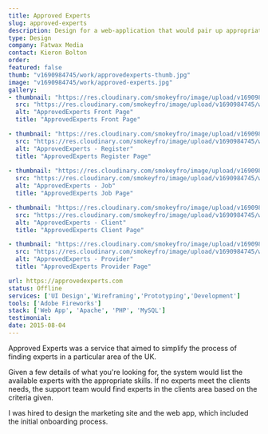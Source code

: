 ```yaml
---
title: Approved Experts
slug: approved-experts
description: Design for a web-application that would pair up appropriate service providers on a per project basis.
type: Design
company: Fatwax Media
contact: Kieron Bolton
order: 
featured: false
thumb: "v1690984745/work/approvedexperts-thumb.jpg"
image: "v1690984745/work/approved-experts.jpg"
gallery:
- thumbnail: "https://res.cloudinary.com/smokeyfro/image/upload/v1690984745/work/approved-experts-front-page.jpg"
  src: "https://res.cloudinary.com/smokeyfro/image/upload/v1690984745/work/approved-experts-front-page.jpg"
  alt: "ApprovedExperts Front Page"
  title: "ApprovedExperts Front Page"

- thumbnail: "https://res.cloudinary.com/smokeyfro/image/upload/v1690984745/work/approved-experts-register.jpg"
  src: "https://res.cloudinary.com/smokeyfro/image/upload/v1690984745/work/approved-experts-register.jpg"
  alt: "ApprovedExperts - Register"
  title: "ApprovedExperts Register Page"
  
- thumbnail: "https://res.cloudinary.com/smokeyfro/image/upload/v1690984745/work/approved-experts-post-job.jpg"
  src: "https://res.cloudinary.com/smokeyfro/image/upload/v1690984745/work/approved-experts-post-job.jpg"
  alt: "ApprovedExperts - Job"
  title: "ApprovedExperts Job Page"

- thumbnail: "https://res.cloudinary.com/smokeyfro/image/upload/v1690984745/work/approved-experts-client.jpg"
  src: "https://res.cloudinary.com/smokeyfro/image/upload/v1690984745/work/approved-experts-client.jpg"
  alt: "ApprovedExperts - Client"
  title: "ApprovedExperts Client Page"

- thumbnail: "https://res.cloudinary.com/smokeyfro/image/upload/v1690984745/work/approved-experts-provider.jpg"
  src: "https://res.cloudinary.com/smokeyfro/image/upload/v1690984745/work/approved-experts-provider.jpg"
  alt: "ApprovedExperts - Provider"
  title: "ApprovedExperts Provider Page"

url: https://approvedexperts.com
status: Offline
services: ['UI Design','Wireframing','Prototyping','Development']
tools: ['Adobe Fireworks']
stack: ['Web App', 'Apache', 'PHP', 'MySQL']
testimonial: 
date: 2015-08-04
---
```

Approved Experts was a service that aimed to simplify the process of finding experts in a particular area of the UK.

Given a few details of what you're looking for, the system would list the available experts with the appropriate skills. If no experts meet the clients needs, the support team would find experts in the clients area based on the criteria given.

I was hired to design the marketing site and the web app, which included the initial onboarding process.